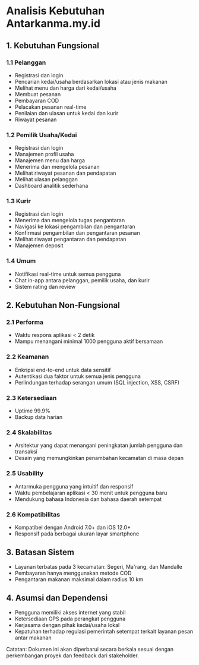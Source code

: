 # Analisis Kebutuhan Antarkanma.my.id

## 1. Kebutuhan Fungsional

### 1.1 Pelanggan
- Registrasi dan login
- Pencarian kedai/usaha berdasarkan lokasi atau jenis makanan
- Melihat menu dan harga dari kedai/usaha
- Membuat pesanan
- Pembayaran COD
- Pelacakan pesanan real-time
- Penilaian dan ulasan untuk kedai dan kurir
- Riwayat pesanan

### 1.2 Pemilik Usaha/Kedai
- Registrasi dan login
- Manajemen profil usaha
- Manajemen menu dan harga
- Menerima dan mengelola pesanan
- Melihat riwayat pesanan dan pendapatan
- Melihat ulasan pelanggan
- Dashboard analitik sederhana

### 1.3 Kurir
- Registrasi dan login
- Menerima dan mengelola tugas pengantaran
- Navigasi ke lokasi pengambilan dan pengantaran
- Konfirmasi pengambilan dan pengantaran pesanan
- Melihat riwayat pengantaran dan pendapatan
- Manajemen deposit

### 1.4 Umum
- Notifikasi real-time untuk semua pengguna
- Chat in-app antara pelanggan, pemilik usaha, dan kurir
- Sistem rating dan review

## 2. Kebutuhan Non-Fungsional

### 2.1 Performa
- Waktu respons aplikasi < 2 detik
- Mampu menangani minimal 1000 pengguna aktif bersamaan

### 2.2 Keamanan
- Enkripsi end-to-end untuk data sensitif
- Autentikasi dua faktor untuk semua jenis pengguna
- Perlindungan terhadap serangan umum (SQL injection, XSS, CSRF)

### 2.3 Ketersediaan
- Uptime 99.9%
- Backup data harian

### 2.4 Skalabilitas
- Arsitektur yang dapat menangani peningkatan jumlah pengguna dan transaksi
- Desain yang memungkinkan penambahan kecamatan di masa depan

### 2.5 Usability
- Antarmuka pengguna yang intuitif dan responsif
- Waktu pembelajaran aplikasi < 30 menit untuk pengguna baru
- Mendukung bahasa Indonesia dan bahasa daerah setempat

### 2.6 Kompatibilitas
- Kompatibel dengan Android 7.0+ dan iOS 12.0+
- Responsif pada berbagai ukuran layar smartphone

## 3. Batasan Sistem
- Layanan terbatas pada 3 kecamatan: Segeri, Ma'rang, dan Mandalle
- Pembayaran hanya menggunakan metode COD
- Pengantaran makanan maksimal dalam radius 10 km

## 4. Asumsi dan Dependensi
- Pengguna memiliki akses internet yang stabil
- Ketersediaan GPS pada perangkat pengguna
- Kerjasama dengan pihak kedai/usaha lokal
- Kepatuhan terhadap regulasi pemerintah setempat terkait layanan pesan antar makanan

Catatan: Dokumen ini akan diperbarui secara berkala sesuai dengan perkembangan proyek dan feedback dari stakeholder.
